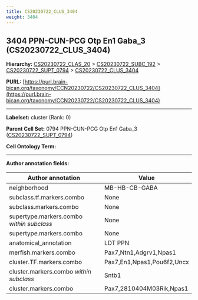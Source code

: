 ```yaml
---
title: CS20230722_CLUS_3404
weight: 3404
---
```

## 3404 PPN-CUN-PCG Otp En1 Gaba_3 (CS20230722_CLUS_3404)
<b>Hierarchy: </b>
[CS20230722_CLAS_20](../CS20230722_CLAS_20) >
[CS20230722_SUBC_192](../CS20230722_SUBC_192) >
[CS20230722_SUPT_0794](../CS20230722_SUPT_0794) >
[CS20230722_CLUS_3404](../CS20230722_CLUS_3404)

**PURL:** [https://purl.brain-bican.org/taxonomy/CCN20230722/CS20230722_CLUS_3404](https://purl.brain-bican.org/taxonomy/CCN20230722/CS20230722_CLUS_3404)

---


**Labelset:** cluster (Rank: 0)

**Parent Cell Set:** 0794 PPN-CUN-PCG Otp En1 Gaba_3 ([CS20230722_SUPT_0794](../CS20230722_SUPT_0794))



**Cell Ontology Term:** 

[MARKER GENES.]: #


---

[TRANSFERRED ANNOTATIONS.]: #


[AUTHOR ANNOTATION FIELDS.]: #


**Author annotation fields:**

| Author annotation | Value |
|-------------------|-------|
|neighborhood|MB-HB-CB-GABA|
|subclass.tf.markers.combo|None|
|subclass.markers.combo|None|
|supertype.markers.combo _within subclass_|None|
|supertype.markers.combo|None|
|anatomical_annotation|LDT PPN|
|merfish.markers.combo|Pax7,Ntn1,Adgrv1,Npas1|
|cluster.TF.markers.combo|Pax7,En1,Npas1,Pou6f2,Uncx|
|cluster.markers.combo _within subclass_|Sntb1|
|cluster.markers.combo|Pax7,2810404M03Rik,Npas1|
